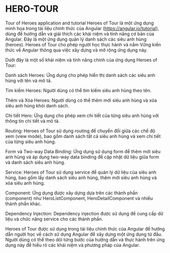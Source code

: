 # HERO-TOUR
Tour of Heroes application and tutorial
Heroes of Tour là một ứng dụng minh họa trong tài liệu chính thức của Angular (https://angular.io/tutorial),
dùng để hướng dẫn và giải thích các khái niệm và tính năng cơ bản của Angular. Đây là một ứng dụng quản lý danh sách các siêu anh hùng (heroes). 
Heroes of Tour cho phép người học thực hành và nắm Vững kiến thức về Angular thông qua việc xây dựng và mở rộng ứng dụng này.

Dưới đây là một số khái niệm và tính năng chính của ứng dụng Heroes of Tour:

Danh sách Heroes: Ứng dụng cho phép hiển thị danh sách các siêu anh hùng với tên và mô tả.

Tìm kiếm Heroes: Người dùng có thể tìm kiếm siêu anh hùng theo tên.

Thêm và Xóa Heroes: Người dùng có thể thêm mới siêu anh hùng và xóa siêu anh hùng khỏi danh sách.

Chi tiết Hero: Ứng dụng cho phép xem chi tiết của từng siêu anh hùng với thông tin chi tiết và mô tả.

Routing: Heroes of Tour sử dụng routing để chuyển đổi giữa các chế độ xem (view mode), bao gồm danh sách tất cả siêu anh hùng và xem chi tiết của từng siêu anh hùng.

Form và Two-way Data Binding: Ứng dụng sử dụng form để thêm mới siêu anh hùng và áp dụng two-way data binding để cập nhật dữ liệu giữa form và danh sách siêu anh hùng.

Service: Heroes of Tour sử dụng service để quản lý dữ liệu của siêu anh hùng, bao gồm lấy danh sách siêu anh hùng, thêm mới siêu anh hùng và xóa siêu anh hùng.

Component: Ứng dụng được xây dựng dựa trên các thành phần (component) như HeroListComponent, HeroDetailComponent và nhiều thành phần khác.

Dependency Injection: Dependency injection được sử dụng để cung cấp dữ liệu và chức năng service cho các thành phần.

Heroes of Tour được sử dụng trong tài liệu chính thức của Angular để hướng dẫn người học về cách sử dụng Angular để xây dựng một ứng dụng từ đầu. 
Người dùng có thể theo dõi từng bước của hướng dẫn và thực hành trên ứng dụng này để hiểu rõ các khái niệm và phương pháp của Angular.
